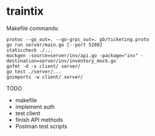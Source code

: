 # traintix

Makefile commands:

```shell
protoc --go_out=. --go-grpc_out=. pb/ticketing.proto
go run server/main.go [--port 5280]
staticcheck ./...
mockgen -source=server/inv/api.go -package="inv" -destination=server/inv/inventory_mock.go
gofmt -d -s client/ server/
go test ./server/...
goimports -w client/ server/
```

TODO

* makefile
* implement auth
* test client
* finish API methods
* Postman test scripts
